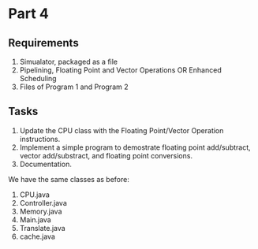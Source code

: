# Part 4

## Requirements

1. Simualator, packaged as a file
2. Pipelining, Floating Point and Vector Operations OR Enhanced Scheduling 
3. Files of Program 1 and Program 2

## Tasks

1. Update the CPU class with the Floating Point/Vector Operation instructions. 
2. Implement a simple program to demostrate floating point add/subtract, vector add/substract, and floating point conversions. 
3. Documentation. 

We have the same classes as before:

1. CPU.java
2. Controller.java
3. Memory.java
4. Main.java
5. Translate.java
6. cache.java